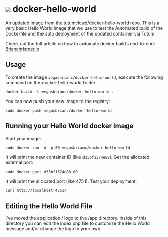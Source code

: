 [![](https://badge.imagelayers.io/vegasbrianc/docker-hello-world.svg)](https://imagelayers.io/?images=vegasbrianc/docker-hello-world:latest 'Get your own badge on imagelayers.io')
docker-hello-world
==================

An updated image from the tutumcloud/docker-hello-world repo. This is a very basic Hello World image that we use to test the Automated build of the Dockerfile and the auto deployment of the updated container via Tutum.

Check out the full article on how to automate docker builds end-to-end: [Brianchristner.io](https://www.brianchristner.io/how-to-automate-docker-builds-end-to-end/)


Usage
-----

To create the image `vegasbrianc/docker-hello-world`, execute the following command on the docker-hello-world folder:

	docker build -t vegasbrianc/docker-hello-world .

You can now push your new image to the registry:

	sudo docker push vegasbrianc/docker-hello-world


Running your Hello World docker image
-------------------------------------

Start your image:

	sudo docker run -d -p 80 vegasbrianc/docker-hello-world

It will print the new container ID (like `d35bf1374e88`). Get the allocated external port:

	sudo docker port d35bf1374e88 80

It will print the allocated port (like 4751). Test your deployment:

	curl http://localhost:4751/


Editing the Hello World File
----------------------------
I've moved the application / logo to the /app directory. Inside of this directory you can edit the index.php file to customize the Hello World message and/or change the logo to your own.

